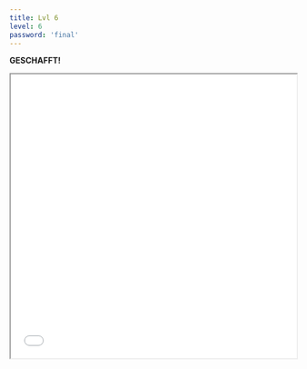 ```yaml
---
title: Lvl 6
level: 6
password: 'final'
---
```


**GESCHAFFT!**
<iframe src='/Level6.png' width='100%' height='500px'>

**Schön das du dabei warst :)**
